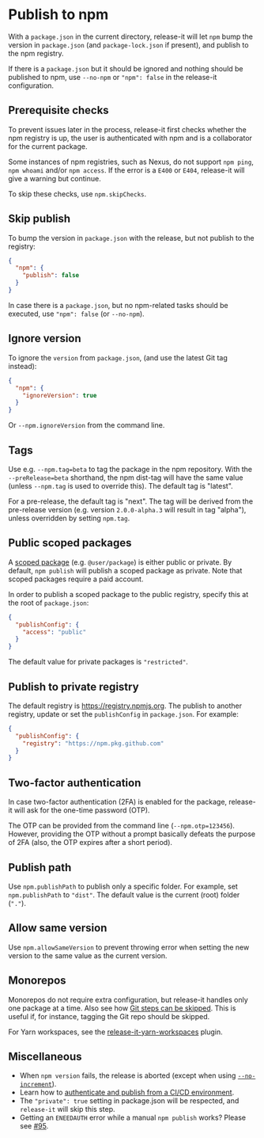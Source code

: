 # Publish to npm

With a `package.json` in the current directory, release-it will let `npm` bump the version in `package.json` (and
`package-lock.json` if present), and publish to the npm registry.

If there is a `package.json` but it should be ignored and nothing should be published to npm, use `--no-npm` or
`"npm": false` in the release-it configuration.

## Prerequisite checks

To prevent issues later in the process, release-it first checks whether the npm registry is up, the user is
authenticated with npm and is a collaborator for the current package.

Some instances of npm registries, such as Nexus, do not support `npm ping`, `npm whoami` and/or `npm access`. If the
error is a `E400` or `E404`, release-it will give a warning but continue.

To skip these checks, use `npm.skipChecks`.

## Skip publish

To bump the version in `package.json` with the release, but not publish to the registry:

```json
{
  "npm": {
    "publish": false
  }
}
```

In case there is a `package.json`, but no npm-related tasks should be executed, use `"npm": false` (or `--no-npm`).

## Ignore version

To ignore the `version` from `package.json`, (and use the latest Git tag instead):

```json
{
  "npm": {
    "ignoreVersion": true
  }
}
```

Or `--npm.ignoreVersion` from the command line.

## Tags

Use e.g. `--npm.tag=beta` to tag the package in the npm repository. With the `--preRelease=beta` shorthand, the npm
dist-tag will have the same value (unless `--npm.tag` is used to override this). The default tag is "latest".

For a pre-release, the default tag is "next". The tag will be derived from the pre-release version (e.g. version
`2.0.0-alpha.3` will result in tag "alpha"), unless overridden by setting `npm.tag`.

## Public scoped packages

A [scoped package](https://docs.npmjs.com/about-scopes) (e.g. `@user/package`) is either public or private. By default,
`npm publish` will publish a scoped package as private. Note that scoped packages require a paid account.

In order to publish a scoped package to the public registry, specify this at the root of `package.json`:

```json
{
  "publishConfig": {
    "access": "public"
  }
}
```

The default value for private packages is `"restricted"`.

## Publish to private registry

The default registry is https://registry.npmjs.org. The publish to another registry, update or set the `publishConfig`
in `package.json`. For example:

```json
{
  "publishConfig": {
    "registry": "https://npm.pkg.github.com"
  }
}
```

## Two-factor authentication

In case two-factor authentication (2FA) is enabled for the package, release-it will ask for the one-time password (OTP).

The OTP can be provided from the command line (`--npm.otp=123456`). However, providing the OTP without a prompt
basically defeats the purpose of 2FA (also, the OTP expires after a short period).

## Publish path

Use `npm.publishPath` to publish only a specific folder. For example, set `npm.publishPath` to `"dist"`. The default
value is the current (root) folder (`"."`).

## Allow same version

Use `npm.allowSameVersion` to prevent throwing error when setting the new version to the same value as the current version.

## Monorepos

Monorepos do not require extra configuration, but release-it handles only one package at a time. Also see how
[Git steps can be skipped](#skip-git-steps). This is useful if, for instance, tagging the Git repo should be skipped.

For Yarn workspaces, see the [release-it-yarn-workspaces](https://github.com/rwjblue/release-it-yarn-workspaces) plugin.

## Miscellaneous

- When `npm version` fails, the release is aborted (except when using
  [`--no-increment`](../README.md#update-or-re-run-existing-releases)).
- Learn how to [authenticate and publish from a CI/CD environment](./ci.md#npm).
- The `"private": true` setting in package.json will be respected, and `release-it` will skip this step.
- Getting an `ENEEDAUTH` error while a manual `npm publish` works? Please see
  [#95](https://github.com/release-it/release-it/issues/95#issuecomment-344919384).
